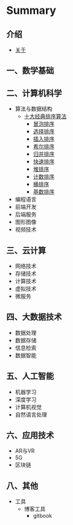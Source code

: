 # Summary

## 介绍

* [关于](./README.md)

## 一、数学基础

## 二、计算机科学

* 算法与数据结构
  * [十大经典排序算法](2.CS/1.Algorithm/Sorting-Algorithm/README.md)
    * [冒泡排序](2.CS/1.Algorithm/Sorting-Algorithm/1.bubbleSort.md)
    * [选择排序](2.CS/1.Algorithm/Sorting-Algorithm/2.selectionSort.md)
    * [插入排序](2.CS/1.Algorithm/Sorting-Algorithm/3.insertionSort.md)
    * [希尔排序](2.CS/1.Algorithm/Sorting-Algorithm/4.shellSort.md)
    * [归并排序](2.CS/1.Algorithm/Sorting-Algorithm/5.mergeSort.md)
    * [快速排序](2.CS/1.Algorithm/Sorting-Algorithm/6.quickSort.md)
    * [堆排序](2.CS/1.Algorithm/Sorting-Algorithm/7.heapSort.md)
    * [计数排序](2.CS/1.Algorithm/Sorting-Algorithm/8.countingSort.md)
    * [桶排序](2.CS/1.Algorithm/Sorting-Algorithm/9.bucketSort.md)
    * [基数排序](2.CS/1.Algorithm/Sorting-Algorithm/10.radixSort.md)
* 编程语言
* 前端开发
* 后端服务
* 图形图像
* 视频技术

## 三、云计算

* 网络技术
* 存储技术
* 计算技术
* 虚拟技术
* 微服务

## 四、大数据技术

* 数据处理
* 数据存储
* 信息检索
* 数据智能

## 五、人工智能

* 机器学习
* 深度学习
* 计算机视觉
* 自然语言处理

## 六、应用技术

* AR与VR
* 5G
* 区块链

## 八、其他
* 工具
  * 博客工具
    * gitbook
